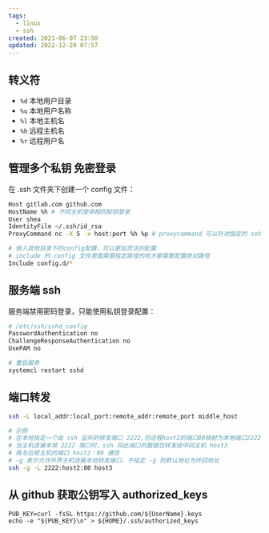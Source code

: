```yaml
---
tags:
  - linux
  - ssh
created: 2021-06-07 23:50
updated: 2022-12-20 07:57
---
```

## 转义符
- `%d` 本地用户目录
- `%u` 本地用户名称
- `%l` 本地主机名
- `%h` 远程主机名
- `%r` 远程用户名

## 管理多个私钥 免密登录

在 .ssh 文件夹下创建一个 config 文件：

```bash
Host gitlab.com github.com
HostName %h # 不同主机使用相同秘钥登录
User shea
IdentityFile ~/.ssh/id_rsa
ProxyCommand nc -X 5 -x host:port %h %p # proxycommand 可以针对指定的 ssh 实现代理

# 倒入其他目录下的config配置，可以更加灵活的配置
# include 的 config 文件里面需要指定路径的地方都需要配置绝对路径
Include config.d/*  
```

## 服务端 ssh

服务端禁用密码登录，只能使用私钥登录配置：

```bash
# /etc/ssh/sshd_config
PasswordAuthentication no
ChallengeResponseAuthentication no
UsePAM no

# 重启服务
systemcl restart sshd
```

## 端口转发

```bash
ssh -L local_addr:local_port:remote_addr:remote_port middle_host

# 示例
# 在本地指定一个由 ssh 监听的转发端口 2222,将远程host2的端口80映射为本地端口2222
# 当主机连接本地 2222 端口时，ssh 将此端口的数据包转发给中间主机 host3
# 再与远程主机的端口 host2：80 通信
# -g 表示允许外界主机连接本地转发端口，不指定 -g 则默认地址为环回地址
ssh -g -L 2222:host2:80 host3
```

## 从 github 获取公钥写入 authorized_keys
```shell
PUB_KEY=curl -fsSL https://github.com/${UserName}.keys
echo -e "${PUB_KEY}\n" > ${HOME}/.ssh/authorized_keys
```